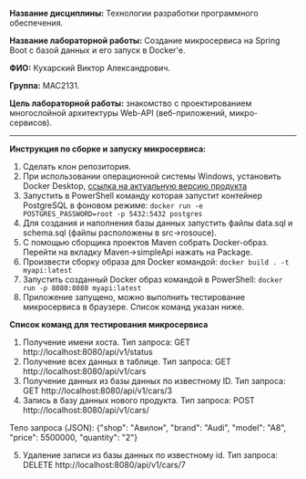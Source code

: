 **Название дисциплины:** Технологии разработки программного обеспечения.

**Название лабораторной работы:** Создание микросервиса на Spring Boot с базой данных и его запуск в Docker'e.

**ФИО:**  Кухарский Виктор Александрович.

**Группа:**  МАС2131.

**Цель лабораторной работы:**  знакомство с проектированием многослойной архитектуры Web-API (веб-приложений, микро-сервисов).

___
**Инструкция по сборке и запуску микросервиса:**

1. Сделать клон репозитория.
2. При использовании операционной системы Windows, установить Docker Desktop, [ссылка на актуальную версию продукта](https://www.docker.com/products/docker-desktop)
3. Запустить в PowerShell команду которая запустит контейнер PostgreSQL в фоновом режиме: `docker run -e POSTGRES_PASSWORD=root -p 5432:5432 postgres`
4. Для создания и наполнения базы данных запустить файлы data.sql и schema.sql (файлы расположены в src->rosouce).
5. С помощью сборщика проектов Maven собрать Docker-образ. Перейти на вкладку Maven->simpleApi нажать на Package.
6. Произвести сборку образа для Docker командой: `docker build . -t myapi:latest`
7. Запустить созданный Docker образ командой в PowerShell: `docker run -p 8080:8080 myapi:latest`
8. Приложение запущено, можно выполнить тестирование микросервиса в браузере. Список команд указан ниже.

__Список команд для тестирования микросервиса__
1.	Получение имени хоста. Тип запроса: GET http://localhost:8080/api/v1/status
2.	Получение всех данных в таблице. Тип запроса: GET http://localhost:8080/api/v1/cars
3.	Получение данных из базы данных по известному ID. Тип запроса: GET http://localhost:8080/api/v1/cars/3
4.	Запись в базу данных нового продукта. Тип запроса: POST http://localhost:8080/api/v1/cars/

 Тело запроса (JSON): {"shop": "Авилон", "brand": "Audi", "model": "A8", "price": 5500000, "quantity": "2"}
 
5. Удаление записи из базы данных по известному id. Тип запроса: DELETE http://localhost:8080/api/v1/cars/7
